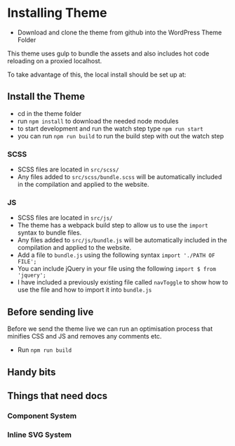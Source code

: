 # Installing Theme

* Download and clone the theme from github into the WordPress Theme Folder

This theme uses gulp to bundle the assets and also includes hot code reloading on a proxied localhost.

To take advantage of this, the local install should be set up at:

## Install the Theme
* cd in the theme folder
* run `npm install` to download the needed node modules
* to start development and run the watch step type `npm run start`
* you can run `npm run build` to run the build step with out the watch step


### SCSS
* SCSS files are located in `src/scss/`
* Any files added to `src/scss/bundle.scss` will be automatically included in the compilation and applied to the website.

### JS
* SCSS files are located in `src/js/`
* The theme has a webpack build step to allow us to use the `import` syntax to bundle files.
* Any files added to `src/js/bundle.js` will be automatically included in the compilation and applied to the website.
* Add a file to `bundle.js` using the following syntax `import './PATH OF FILE';`
* You can include jQuery in your file using the following `import $ from 'jquery';`
* I have included a previously existing file called `navToggle` to show how to use the file and how to import it into `bundle.js`

## Before sending live
 
Before we send the theme live we can run an optimisation process that minifies CSS and JS and removes any comments etc.

* Run `npm run build`

## Handy bits

## Things that need docs

### Component System

### Inline SVG System